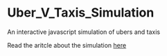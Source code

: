 # Uber_V_Taxis_Simulation
An interactive javascript simulation of ubers and taxis

Read the aritcle about the simulation [here](http://www.countingcalculi.com/features/uber_v_taxis/)
